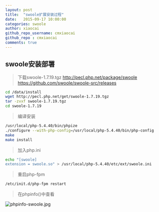 ```yaml
---
layout: post
title:  "swoole扩展安装过程"
date:   2015-09-17 10:00:00
categories: swoole
author: xiaocai
github_repo_username: cmxiaocai
github_repo : cmxiaocai
comments: true
---
```


## swoole安装部署

> 下载swoole-1.7.19.tgz
> http://pecl.php.net/package/swoole
> https://github.com/swoole/swoole-src/releases

~~~bash
cd /data/install
wget http://pecl.php.net/get/swoole-1.7.19.tgz
tar -zvxf swoole-1.7.19.tgz
cd swoole-1.7.19
~~~

> 编译安装

~~~bash
/usr/local/php-5.4.40/bin/phpize
./configure --with-php-config=/usr/local/php-5.4.40/bin/php-config
make
make install
~~~

> 加入php.ini

~~~bash
echo "[swoole]
extension = swoole.so" > /usr/local/php-5.4.40/etc/ext/swoole.ini
~~~
> 重启php-fpm

~~~bash
/etc/init.d/php-fpm restart
~~~

> 在phpinfo()中查看

![phpinfo-swoole.jpg](http://resume.xiaocai.name/images/201509/phpinfo-swoole.jpg)

